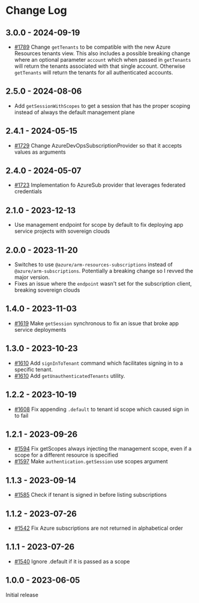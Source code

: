 # Change Log

## 3.0.0 - 2024-09-19

-   [#1789](https://github.com/microsoft/vscode-azuretools/pull/1789) Change
    `getTenants` to be compatible with the new Azure Resources tenants view.
    This also includes a possible breaking change where an optional parameter
    `account` which when passed in `getTenants` will return the tenants
    associated with that single account. Otherwise `getTenants` will return the
    tenants for all authenticated accounts.

## 2.5.0 - 2024-08-06

-   Add `getSessionWithScopes` to get a session that has the proper scoping
    instead of always the default management plane

## 2.4.1 - 2024-05-15

-   [#1729](https://github.com/microsoft/vscode-azuretools/pull/1729) Change
    AzureDevOpsSubscriptionProvider so that it accepts values as arguments

## 2.4.0 - 2024-05-07

-   [#1723](https://github.com/microsoft/vscode-azuretools/pull/1723)
    Implementation fo AzureSub provider that leverages federated credentials

## 2.1.0 - 2023-12-13

-   Use management endpoint for scope by default to fix deploying app service
    projects with sovereign clouds

## 2.0.0 - 2023-11-20

-   Switches to use `@azure/arm-resources-subscriptions` instead of
    `@azure/arm-subscriptions`. Potentially a breaking change so I revved the
    major version.
-   Fixes an issue where the `endpoint` wasn't set for the subscription client,
    breaking sovereign clouds

## 1.4.0 - 2023-11-03

-   [#1619](https://github.com/microsoft/vscode-azuretools/pull/1619) Make
    `getSession` synchronous to fix an issue that broke app service deployments

## 1.3.0 - 2023-10-23

-   [#1610](https://github.com/microsoft/vscode-azuretools/pull/1610) Add
    `signInToTenant` command which facilitates signing in to a specific tenant.
-   [#1610](https://github.com/microsoft/vscode-azuretools/pull/1610) Add
    `getUnauthenticatedTenants` utility.

## 1.2.2 - 2023-10-19

-   [#1608](https://github.com/microsoft/vscode-azuretools/pull/1608) Fix
    appending `.default` to tenant id scope which caused sign in to fail

## 1.2.1 - 2023-09-26

-   [#1594](https://github.com/microsoft/vscode-azuretools/pull/1594) Fix
    getScopes always injecting the management scope, even if a scope for a
    different resource is specified
-   [#1597](https://github.com/microsoft/vscode-azuretools/pull/1597) Make
    `authentication.getSession` use scopes argument

## 1.1.3 - 2023-09-14

-   [#1585](https://github.com/microsoft/vscode-azuretools/pull/1585) Check if
    tenant is signed in before listing subscriptions

## 1.1.2 - 2023-07-26

-   [#1542](https://github.com/microsoft/vscode-azuretools/pull/1542) Fix Azure
    subscriptions are not returned in alphabetical order

## 1.1.1 - 2023-07-26

-   [#1540](https://github.com/microsoft/vscode-azuretools/pull/1540) Ignore
    .default if it is passed as a scope

## 1.0.0 - 2023-06-05

Initial release
